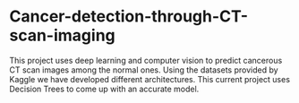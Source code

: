 # Cancer-detection-through-CT-scan-imaging
This project uses deep learning and computer vision to predict cancerous CT scan images among the normal ones. Using the datasets provided by Kaggle we have developed different architectures. This current project uses Decision Trees to come up with an accurate model.
